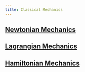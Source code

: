 ```yaml
---
title: Classical Mechanics
---
```


## [Newtonian Mechanics](newtonian_mechanics.html)[](newtonian_mechanics.md)

## [Lagrangian Mechanics](lagrangian_mechanics.html)[](lagrangian_mechanics.md)

## [Hamiltonian Mechanics](hamiltonian_mechanics.html)[](hamiltonian_mechanics.md)
